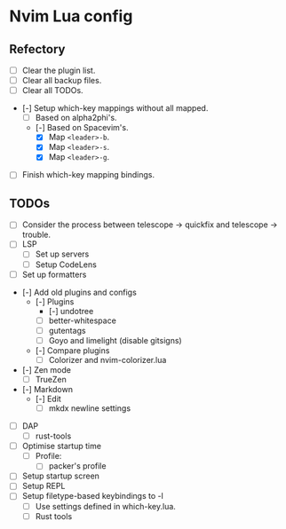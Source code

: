 # Nvim Lua config

## Refectory

- [ ] Clear the plugin list.
- [ ] Clear all backup files.
- [ ] Clear all TODOs.
- [-] Setup which-key mappings without all mapped.
  - [ ] Based on alpha2phi's.
  - [-] Based on Spacevim's.
    - [x] Map `<leader>-b`.
    - [x] Map `<leader>-s`.
    - [x] Map `<leader>-g`.
- [ ] Finish which-key mapping bindings.

## TODOs

- [ ] Consider the process between telescope -> quickfix and telescope -> trouble.
- [ ] LSP
  - [ ] Set up servers
  - [ ] Setup CodeLens
- [ ] Set up formatters
- [-] Add old plugins and configs
  - [-] Plugins
    - [-] undotree
    - [ ] better-whitespace
    - [ ] gutentags
    - [ ] Goyo and limelight (disable gitsigns)
  - [-] Compare plugins
    - [ ] Colorizer and nvim-colorizer.lua
- [-] Zen mode
  - [ ] TrueZen
- [-] Markdown
  - [-] Edit
    - [ ] mkdx newline settings
- [ ] DAP
  - [ ] rust-tools
- [ ] Optimise startup time
  - [ ] Profile:
    - [ ] packer's profile
- [ ] Setup startup screen
- [ ] Setup REPL
- [ ] Setup filetype-based keybindings to <localleader>-l
  - [ ] Use settings defined in which-key.lua.
  - [ ] Rust tools
